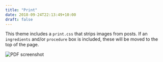 ```yaml
---
title: "Print"
date: 2018-09-24T22:13:49+10:00
draft: false
---
```


This theme includes a `print.css` that strips images from posts. If an `ingredients` and/or `procedure` box is included, these will be moved to the top of the page.

![PDF screenshot](https://github.com/pointyfar/pointybubl/raw/master/images/screenshot-pdf.png)

